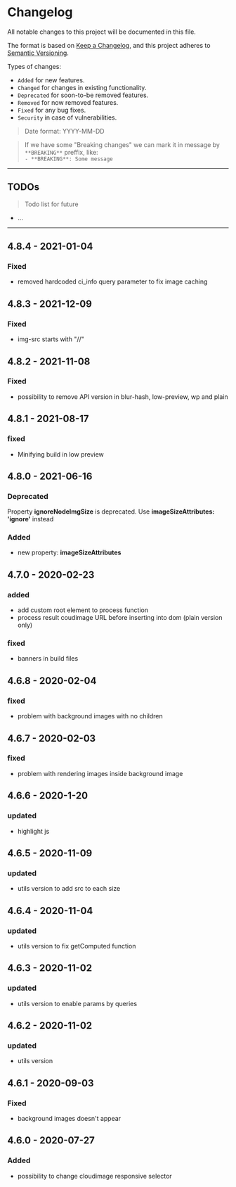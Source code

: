# Changelog
All notable changes to this project will be documented in this file.

The format is based on [Keep a Changelog](https://keepachangelog.com/en/1.0.0/),
and this project adheres to [Semantic Versioning](https://semver.org/spec/v2.0.0.html).

Types of changes:
- `Added` for new features.
- `Changed` for changes in existing functionality.
- `Deprecated` for soon-to-be removed features.
- `Removed` for now removed features.
- `Fixed` for any bug fixes.
- `Security` in case of vulnerabilities.

> Date format: YYYY-MM-DD

> If we have some "Breaking changes" we can mark it in message by `**BREAKING**` preffix, like:  
> `- **BREAKING**: Some message`

-------------

## TODOs
> Todo list for future

- ...

-------------
## 4.8.4 - 2021-01-04
### Fixed
-  removed hardcoded ci_info query parameter to fix image caching

## 4.8.3 - 2021-12-09
### Fixed
-  img-src starts with "//"

## 4.8.2 - 2021-11-08

### Fixed
- possibility to remove API version in blur-hash, low-preview, wp and plain
## 4.8.1 - 2021-08-17

### fixed

- Minifying build in low preview
## 4.8.0 - 2021-06-16

### Deprecated

Property **ignoreNodeImgSize** is deprecated. Use **imageSizeAttributes: 'ignore'** instead

### Added
- new property: **imageSizeAttributes**
## 4.7.0 - 2020-02-23
### added
- add custom root element to process function
- process result coudimage URL before inserting into dom (plain version only)

### fixed
- banners in build files

## 4.6.8 - 2020-02-04
### fixed
- problem with background images with no children

## 4.6.7 - 2020-02-03
### fixed
- problem with rendering images inside background image

## 4.6.6 - 2020-1-20
### updated
- highlight js

## 4.6.5 - 2020-11-09
### updated
- utils version to add src to each size

## 4.6.4 - 2020-11-04
### updated
- utils version to fix getComputed function
## 4.6.3 - 2020-11-02
### updated
- utils version to enable params by queries

## 4.6.2 - 2020-11-02
### updated
- utils version 

## 4.6.1 - 2020-09-03
### Fixed
- background images doesn't appear

## 4.6.0 - 2020-07-27
### Added
- possibility to change cloudimage responsive selector
